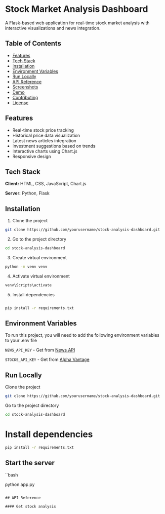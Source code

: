 # Stock Market Analysis Dashboard

A Flask-based web application for real-time stock market analysis with interactive visualizations and news integration.

## Table of Contents
- [Features](#features)
- [Tech Stack](#tech-stack)
- [Installation](#installation)
- [Environment Variables](#environment-variables)
- [Run Locally](#run-locally)
- [API Reference](#api-reference)
- [Screenshots](#screenshots)
- [Demo](#demo)
- [Contributing](#contributing)
- [License](#license)

## Features

- Real-time stock price tracking
- Historical price data visualization
- Latest news articles integration
- Investment suggestions based on trends
- Interactive charts using Chart.js
- Responsive design

## Tech Stack

**Client:** HTML, CSS, JavaScript, Chart.js

**Server:** Python, Flask

## Installation

1. Clone the project

```bash
git clone https://github.com/yourusername/stock-analysis-dashboard.git
```

2. Go to the project directory
```bash
cd stock-analysis-dashboard
```

3. Create virtual environment
```bash
python -m venv venv
```

4. Activate virtual environment
```bash
venv\Scripts\activate
```


5. Install dependencies
```bash

pip install -r requirements.txt
```


## Environment Variables

To run this project, you will need to add the following environment variables to your .env file

`NEWS_API_KEY` - Get from [News API](https://newsapi.org/)

`STOCKS_API_KEY` - Get from [Alpha Vantage](https://www.alphavantage.co/)

## Run Locally

Clone the project
```bash
git clone https://github.com/yourusername/stock-analysis-dashboard.git
```

Go to the project directory
```bash
cd stock-analysis-dashboard
```

# Install dependencies
```bash
pip install -r requirements.txt
```


## Start the server
``bash


python app.py
```

## API Reference

#### Get stock analysis
